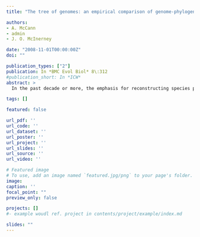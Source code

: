 ```yaml
---
title: "The tree of genomes: an empirical comparison of genome-phylogeny reconstruction methods"

authors:
- A. McCann
- admin
- J. O. McInerney

date: "2008-11-01T00:00:00Z"
doi: ""

publication_types: ["2"]
publication: In *BMC Evol Biol* 8\:312
#publication_short: In *ICW*
abstract: >
  In the past decade or more, the emphasis for reconstructing species phylogenies has moved from the analysis of a single gene to the analysis of multiple genes and even completed genomes. The simplest method of scaling up is to use familiar analysis methods on a larger scale and this is the most popular approach. However, duplications and losses of genes along with horizontal gene transfer (HGT) can lead to a situation where there is only an indirect relationship between gene and genome phylogenies. In this study we examine five widely-used approaches and their variants to see if indeed they are more-or-less saying the same thing. In particular, we focus on Conditioned Reconstruction as it is a method that is designed to work well even if HGT is present. We confirm a previous suggestion that this method has a systematic bias. We show that no two methods produce the same results and most current methods of inferring genome phylogenies produce results that are significantly different to other methods. We conclude that genome phylogenies need to be interpreted differently, depending on the method used to construct them.

tags: []

featured: false

url_pdf: ''
url_code: ''
url_dataset: ''
url_poster: ''
url_project: ''
url_slides: ''
url_source: ''
url_video: ''

# Featured image
# To use, add an image named `featured.jpg/png` to your page's folder.
image:
caption: ''
focal_point: ""
preview_only: false

projects: []
#- example woudl ref. project in contents/project/example/index.md

slides: ""
---
```

